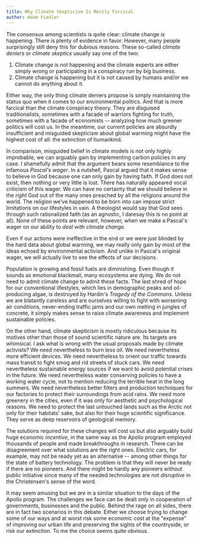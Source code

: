 ```yaml
---
title: Why Climate Skepticism Is Mostly Farcical
author: Adam Fiedler
---
```


The consensus among scientists is quite clear: climate change *is* happening.
There is plenty of evidence in favor.
However, many people surprisingly still deny this for dubious reasons.
These so-called *climate deniers* or *climate skeptics* usually say one of the two:

1) Climate change is not happening and the climate experts are either simply wrong or participating in a conspiracy run by big business.
2) Climate change is happening but it is not caused by humans and/or we cannot do anything about it.

Either way, the only thing climate deniers propose is simply maintaining the status quo when it comes to our environmental politics.
And that is more farcical than the climate  conspiracy theory.
They are disguised traditionalists, sometimes with a facade of warriors fighting for truth, sometimes with a facade of economists -- analyzing how much greener politics will cost us.
In the meantime, our current policies are absurdly insufficient and misguided skepticism about global warming might have the highest cost of all: the extinction of humankind.

In comparison, misguided belief in climate models is not only highly improbable, we can arguably gain by implementing carbon  policies in any case.
I shamefully admit that the argument bears some resemblance to the infamous *Pascal's wager*.
In a nutshell, Pascal argued that it makes sense to believe in God because one can only gain by having faith. 
If God does not exist, then nothing or very little is lost.
There has naturally appeared vocal criticism of this wager.
We can have no certainty that we should believe in the *right* God out of the many ones preached by all the religions around the world.
The religion we've happened to be born into can impose strict limitations on our lifestyles in vain.
A theologist would say that God sees through such rationalized faith (as an agnostic, I daresay this is no point at all).
None of these points are relevant, however, when we make a Pascal's wager on our ability to *deal with climate change*.

Even if our actions were ineffective in the end or we were just blinded by the hard data about global warming, we may really only gain by most of the ideas echoed by environmental activism. 
And unlike in Pascal's original wager, we will actually live to see the effects of our decisions. 

Population is growing and fossil fuels are diminishing.
Even though it sounds as emotional blackmail, many ecosystems are dying.
We do not need to admit climate change to admit these facts.
The last shred of hope for our conventional lifestyles, which lies in demographic peaks and oil-producing algae, is destroyed by Hardin's *Tragedy of the Commons*.
Unless we are blatantly careless and are ourselves willing to fight with worsening air conditions, never-ending traffic jams and our own melting in jungles of concrete, it simply makes sense to raise climate awareness and implement sustainable policies.

On the other hand, climate skepticism is mostly ridiculous because its motives other than those of sound scientific nature are.
Its targets are whimsical.
I ask what is wrong with the usual proposals made by climate activists?
We need nevertheless to burn less oil.
We need nevertheless more efficient devices.
We need nevertheless to orient our traffic towards mass transit to fight smog and rid streets of stuck cars.
We need nevertheless sustainable energy sources if we want to avoid potential crises in the future.
We need nevertheless water conserving policies to have a working water cycle, not to mention reducing the terrible heat in the long summers.
We need nevertheless better filters and production techniques for our factories to protect their surroundings from acid rains.
We need more greenery in the cities, even if it was only for aesthetic and psychological reasons.
We need to protect the last untouched lands such as the Arctic not only for their habitats' sake, but also for their huge scientific significance.
They serve as deep reservoirs of geological memory.  

The solutions required for these changes will cost us but also arguably build huge economic *incentive*, in the same way as the Apollo program employed thousands of people and made breakthroughs in research.
There can be disagreement over what solutions are the right ones.
Electric cars, for example, may not be ready yet as an alternative -- among other things for the state of battery technology.
The problem is that they will never be ready if there are no pioneers. 
And there might be hardly any pioneers without public initiative since many of the needed technologies are not *disruptive* in the Christensen's sense of the word.

It may seem amusing but we *are* in a similar situation to the days of the Apollo program.
The challenges we face can be dealt only in cooperation of governments, businesses and the public. 
Behind the rage on all sides, there are in fact two scenarios in this debate.
Either we choose trying to change some of our ways and at worst risk some economic cost at the "expense" of improving our urban life and preserving the sights of the countryside, or risk our extinction.
To me the choice seems quite obvious.

